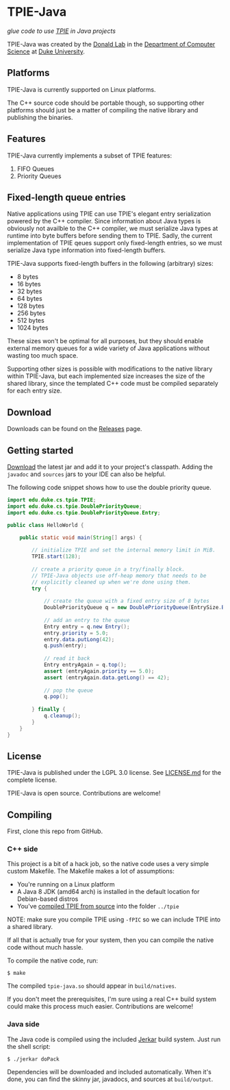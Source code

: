 
# TPIE-Java

*glue code to use [TPIE][tpie] in Java projects*

[tpie]: http://madalgo.au.dk/tpie

TPIE-Java was created by the [Donald Lab][dlab] in the [Department of Computer Science][cs] at [Duke University][duke].

[dlab]: http://www.cs.duke.edu/donaldlab/
[cs]: http://www.cs.duke.edu/
[duke]: https://www.duke.edu/


## Platforms

TPIE-Java is currently supported on Linux platforms.

The C++ source code should be portable though, so supporting other platforms should just be a matter of compiling the native library and publishing the binaries.


## Features

TPIE-Java currently implements a subset of TPIE features:

1. FIFO Queues
2. Priority Queues


## Fixed-length queue entries

Native applications using TPIE can use TPIE's elegant entry serialization powered by the C++ compiler. Since information about Java types is obviously not availble to the C++ compiler, we must serialize Java types at runtime into byte buffers before sending them to TPIE. Sadly, the current implementation of TPIE qeues support only fixed-length entries, so we must serialize Java type information into fixed-length buffers.

TPIE-Java supports fixed-length buffers in the following (arbitrary) sizes:

 * 8 bytes
 * 16 bytes
 * 32 bytes
 * 64 bytes
 * 128 bytes
 * 256 bytes
 * 512 bytes
 * 1024 bytes

These sizes won't be optimal for all purposes, but they should enable external memory queues for a wide variety of Java applications without wasting too much space.

Supporting other sizes is possible with modifications to the native library within TPIE-Java, but each implemented size increases the size of the shared library, since the templated C++ code must be compiled separately for each entry size.

## Download

Downloads can be found on the [Releases][releases] page.

[releases]: releases


## Getting started

[Download][releases] the latest jar and add it to your project's classpath. Adding the `javadoc` and `sources` jars to your IDE can also be helpful.

The following code snippet shows how to use the double priority queue.

```java
import edu.duke.cs.tpie.TPIE;
import edu.duke.cs.tpie.DoublePriorityQueue;
import edu.duke.cs.tpie.DoublePriorityQueue.Entry;

public class HelloWorld {

    public static void main(String[] args) {
        
        // initialize TPIE and set the internal memory limit in MiB.
        TPIE.start(128);
        
        // create a priority queue in a try/finally block.
        // TPIE-Java objects use off-heap memory that needs to be
        // explicitly cleaned up when we're done using them.
        try {
            
            // create the queue with a fixed entry size of 8 bytes
            DoublePriorityQueue q = new DoublePriorityQueue(EntrySize.Bytes8);
            
            // add an entry to the queue
            Entry entry = q.new Entry();
            entry.priority = 5.0;
            entry.data.putLong(42);
            q.push(entry);
            
            // read it back
            Entry entryAgain = q.top();
            assert (entryAgain.priority == 5.0);
            assert (entryAgain.data.getLong() == 42);
            
            // pop the queue
            q.pop();
            
        } finally {
            q.cleanup();
        }
    }
}
```

## License

TPIE-Java is published under the LGPL 3.0 license. See [LICENSE.md](LICENSE.md) for the complete license.

TPIE-Java is open source. Contributions are welcome!



## Compiling

First, clone this repo from GitHub.

### C++ side

This project is a bit of a hack job, so the native code uses a very simple custom Makefile.
The Makefile makes a lot of assumptions:

 * You're running on a Linux platform
 * A Java 8 JDK (amd64 arch) is installed in the default location for Debian-based distros
 * You've [compiled TPIE from source][compile-tpie] into the folder `../tpie`

NOTE: make sure you compile TPIE using `-fPIC` so we can include TPIE into a shared library.

[compile-tpie]: http://madalgo.au.dk/tpie/doc/master/setup.html

If all that is actually true for your system, then you can compile the native code without much hassle.

To compile the native code, run:
```
$ make
```
The compiled `tpie-java.so` should appear in `build/natives`.

If you don't meet the prerequisites, I'm sure using a real C++ build system could make this process much easier. Contributions are welcome!


### Java side

The Java code is compiled using the included [Jerkar][jerkar] build system. Just run the shell script:

[jerkar]: http://project.jerkar.org

```
$ ./jerkar doPack
```
Dependencies will be downloaded and included automatically. When it's done, you can find the skinny jar, javadocs, and sources at `build/output`.





